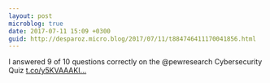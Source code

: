 ```yaml
---
layout: post
microblog: true
date: 2017-07-11 15:09 +0300
guid: http://desparoz.micro.blog/2017/07/11/t884746411170041856.html
---
```

I answered 9 of 10 questions correctly on the @pewresearch Cybersecurity Quiz [t.co/y5KVAAAKI...](https://t.co/y5KVAAAKIR)
